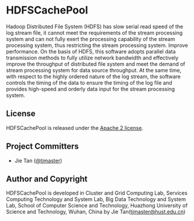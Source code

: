 # HDFSCachePool
Hadoop Distributed File System (HDFS) has slow serial read speed of the log stream file, it cannot meet the requirements of the stream processing system and can not fully exert the processing capability of the stream processing system, thus restricting the stream processing system. Improve performance. On the basis of HDFS, this software adopts parallel data transmission methods to fully utilize network bandwidth and effectively improve the throughput of distributed file system and meet the demand of stream processing system for data source throughput. At the same time, with respect to the highly ordered nature of the log stream, the software controls the timing of the data to ensure the timing of the log file and provides high-speed and orderly data input for the stream processing system.

## License

HDFSCachePool is released under the [Apache 2 license](http://www.apache.org/licenses/LICENSE-2.0.html).

## Project Committers
* Jie Tan ([@tjmaster](https://tjcug.github.io/))

## Author and Copyright

HDFSCachePool is developed in Cluster and Grid Computing Lab, Services Computing Technology and System Lab, Big Data Technology and System Lab, School of Computer Science and Technology, Huazhong University of Science and Technology, Wuhan, China by Jie Tan(tjmaster@hust.edu.cn)
